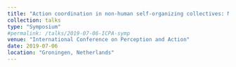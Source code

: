 ```yaml
---
title: "Action coordination in non-human self-organizing collectives: Multidisciplinary lessons from living and nonliving systems"
collection: talks
type: "Symposium"
#permalink: /talks/2019-07-06-ICPA-symp
venue: "International Conference on Perception and Action"
date: 2019-07-06
location: "Groningen, Netherlands"
---
```

